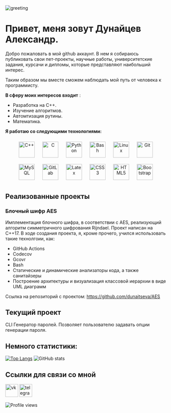 <img src='https://rishavanand.github.io/static/images/greetings.gif' alt='greeting'>

# Привет, меня зовут Дунайцев Александр.

Добро пожаловать в мой github аккаунт. 
В нем я собираюсь публиковать свои пет-проекты, научные работы, университетские задания, курсачи и дипломы, которые представляют наибольший интерес.

Таким образом мы вместе сможем наблюдать мой путь от человека к программисту.

**В сферу моих интересов входит** :
- Разработка на C++.
- Изучение алгоритмов.
- Автомтизация рутины.
- Математика.

**Я работаю со следующими технологиями:**
<div align="center">  
  <img style="margin: 10px" src="https://profilinator.rishav.dev/skills-assets/cplusplus-original.svg" alt="C++" height="50" />
  <img style="margin: 10px" src="https://profilinator.rishav.dev/skills-assets/c-original.svg" alt="C" height="50" />
  <img style="margin: 10px" src="https://profilinator.rishav.dev/skills-assets/python-original.svg" alt="Python" height="50" /> 
  <img style="margin: 10px" src="https://profilinator.rishav.dev/skills-assets/gnu_bash-icon.svg" alt="Bash" height="50" />
  <img style="margin: 10px" src="https://profilinator.rishav.dev/skills-assets/linux-original.svg" alt="Linux" height="50" />
  <img style="margin: 10px" src="https://profilinator.rishav.dev/skills-assets/git-scm-icon.svg" alt="Git" height="50" />
  <img style="margin: 10px" src="https://profilinator.rishav.dev/skills-assets/mysql-original-wordmark.svg" alt="MySQL" height="50" />
  <img style="margin: 10px" src="https://profilinator.rishav.dev/skills-assets/gitlab.svg" alt="GitLab" height="50" />
  <img style="margin: 10px" src="https://profilinator.rishav.dev/skills-assets/latex.png" alt="Latex" height="50" />
  <img style="margin: 10px" src="https://profilinator.rishav.dev/skills-assets/css3-original-wordmark.svg" alt="CSS3" height="50" />
  <img style="margin: 10px" src="https://profilinator.rishav.dev/skills-assets/html5-original-wordmark.svg" alt="HTML5" height="50" />
  <img style="margin: 10px" src="https://profilinator.rishav.dev/skills-assets/bootstrap-plain.svg" alt="Bootstrap" height="50" />  
</div>

## Реализованные проекты
### Блочный шифр AES
Имплементация блочного шифра, в соответствии с AES, реализующий алгоритм симметричного шифрования Rijndael. Проект написан на C++17. В ходе создания проекта,
я, кроме прочего, учился использовать такие технолгоии, как:

- GitHub Actions
- Codecov
- Gcovr
- Bash
- Статические и динамические анализаторы кода, а также санитайзеры
- Построение архитектуры и визуализация классовой иерархии в виде UML диаграмм

Ссылка на репозиторий с проектом:
https://github.com/dunaitseva/AES

## Текущий проект

CLI Генератор паролей. Позволяет пользователю задавать опции генерации пароля.

<!--- Минимальное поисание + ссылка --->

## Немного статистики:

[![Top Langs](https://github-readme-stats.vercel.app/api/top-langs/?username=dunaitseva)](https://github.com/anuraghazra/github-readme-stats)
![GitHub stats](https://github-readme-stats.vercel.app/api?username=dunaitseva&show_icons=true) 

## Ссылки для связи со мной

[<img src='https://uca7a65d6467e2bb368624f6c6ae.previews.dropboxusercontent.com/p/thumb/ABbTVyxVxlp0LlanetE0j-gxPU37GMzGWHPtf5hPnDK7FtSD862kmKQXLCGD60sHiG1KVT52youeb2zp76oo4vqH6IRS0j3cZ4hrn2fmFfitmuMVMfZA9blItWFyTcyKOBpFtF6PV9x-Ry10KtTrMshE02Lx1tjHa35d6doUllc8QDjAnzqqnXBlBkWz7_r4rh8AV1MS4X4WV_oF61SlWs-J3tCnoyMp3yBCfoF7Fkwf8PeZaWW4iFAoynGOZY_AO4bRV3sKk7N94EtHBwQBk3GD2Vls9tXPv4ySLyBNF6GcJQX5mEn22ESW1ZLx-87HanbotgfjKogT6eXFwYrEMw6JW4ZLTiTsfQLMLltCvCBoocDXKTflhRNmPeesfwsH19k/p.jpeg' alt='vk' height='40'>](https://vk.com/shmalens) 
[<img src='https://cdn-icons-png.flaticon.com/512/906/906377.png' alt='telegram' height='40'>](https://t.me/shmalens) 


![Profile views](https://gpvc.arturio.dev/dunaitseva) 
<!---
dunaitseva/dunaitseva is a ✨ special ✨ repository because its `README.md` (this file) appears on your GitHub profile.
You can click the Preview link to take a look at your changes.
--->
